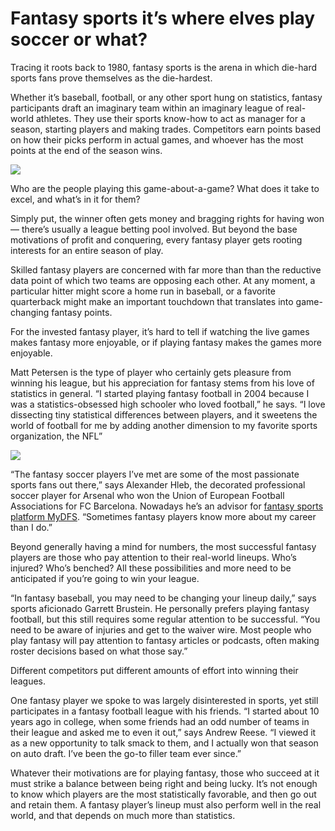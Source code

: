 
# Fantasy sports it’s where elves play soccer or what?

Tracing it roots back to 1980, fantasy sports is the arena in which die-hard sports fans prove themselves as the die-hardest.

Whether it’s baseball, football, or any other sport hung on statistics, fantasy participants draft an imaginary team within an imaginary league of real-world athletes. They use their sports know-how to act as manager for a season, starting players and making trades. Competitors earn points based on how their picks perform in actual games, and whoever has the most points at the end of the season wins.

![](https://cdn-images-1.medium.com/max/2000/1*2CliFe8iZ0RH54wiEC4vsA.jpeg)

Who are the people playing this game-about-a-game? What does it take to excel, and what’s in it for them?

Simply put, the winner often gets money and bragging rights for having won — there’s usually a league betting pool involved. But beyond the base motivations of profit and conquering, every fantasy player gets rooting interests for an entire season of play.

Skilled fantasy players are concerned with far more than than the reductive data point of which two teams are opposing each other. At any moment, a particular hitter might score a home run in baseball, or a favorite quarterback might make an important touchdown that translates into game-changing fantasy points.

For the invested fantasy player, it’s hard to tell if watching the live games makes fantasy more enjoyable, or if playing fantasy makes the games more enjoyable.

Matt Petersen is the type of player who certainly gets pleasure from winning his league, but his appreciation for fantasy stems from his love of statistics in general. “I started playing fantasy football in 2004 because I was a statistics-obsessed high schooler who loved football,” he says. “I love dissecting tiny statistical differences between players, and it sweetens the world of football for me by adding another dimension to my favorite sports organization, the NFL”

![](https://cdn-images-1.medium.com/max/2000/1*zoWLe_VdTKQdanbIf4coQA.jpeg)

“The fantasy soccer players I’ve met are some of the most passionate sports fans out there,” says Alexander Hleb, the decorated professional soccer player for Arsenal who won the Union of European Football Associations for FC Barcelona. Nowadays he’s an advisor for [fantasy sports platform MyDFS](http://mydfs.net/?utm_source=medium&utm_medium=post&utm_term=pleasure_and_sorrow&utm_campaign=preico). “Sometimes fantasy players know more about my career than I do.”

Beyond generally having a mind for numbers, the most successful fantasy players are those who pay attention to their real-world lineups. Who’s injured? Who’s benched? All these possibilities and more need to be anticipated if you’re going to win your league.

“In fantasy baseball, you may need to be changing your lineup daily,” says sports aficionado Garrett Brustein. He personally prefers playing fantasy football, but this still requires some regular attention to be successful. “You need to be aware of injuries and get to the waiver wire. Most people who play fantasy will pay attention to fantasy articles or podcasts, often making roster decisions based on what those say.”

Different competitors put different amounts of effort into winning their leagues.

One fantasy player we spoke to was largely disinterested in sports, yet still participates in a fantasy football league with his friends. “I started about 10 years ago in college, when some friends had an odd number of teams in their league and asked me to even it out,” says Andrew Reese. “I viewed it as a new opportunity to talk smack to them, and I actually won that season on auto draft. I’ve been the go-to filler team ever since.”

Whatever their motivations are for playing fantasy, those who succeed at it must strike a balance between being right and being lucky. It’s not enough to know which players are the most statistically favorable, and then go out and retain them. A fantasy player’s lineup must also perform well in the real world, and that depends on much more than statistics.
